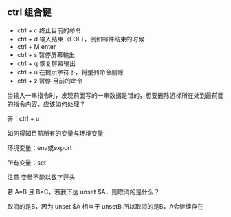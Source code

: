 ## ctrl 组合键

- ctrl + c    终止目前的命令
- ctrl + d    输入结束（EOF），例如邮件结束的时候
- ctrl + M    enter
- ctrl + s    暂停屏幕输出
- ctrl + q    恢复屏幕输出
- ctrl + u    在提示字符下，将整列命令删除
- ctrl + z    暂停 目前的命令

当输入一串指令时，发现前面写的一串数据是错的，想要删除游标所在处到最前面的指令内容，应该如何处理？

答：ctrl + u

如何得知目前所有的变量与环境变量

环境变量：env或export

所有变量：set

注意 变量不能以数字开头

若 A=B 且 B=C，若我下达 unset $A，则取消的是什么？

取消的是B，因为 unset $A 相当于 unsetB 所以取消的是B，A会继续存在


